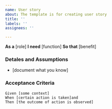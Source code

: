 ```yaml
---
name: User story
about: The template is for creating user story
title: ''
labels: ''
assignees: ''

---
```


**As a** [role]
**I need** [function]
**So that** [benefit]

### Detales and Assumptions
*  [document what you know]

### Acceptance Criteria 

```gherkin
Given [some context]
When [certain action is taken]and
Then [the outcome of action is observed]

